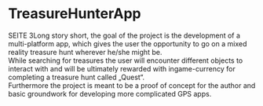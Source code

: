 # TreasureHunterApp
SEITE 3Long story short, the goal of the project is the development of a multi-platform app, which gives the user the opportunity to go on a mixed reality treasure hunt wherever he/she might be.</br>
While searching for treasures the user will encounter different objects to interact with and will be ultimately rewarded with ingame-currency for completing a treasure hunt called „Quest“.</br>
Furthermore the project is meant to be a proof of concept for the author and basic groundwork for developing more complicated GPS apps.</br>
